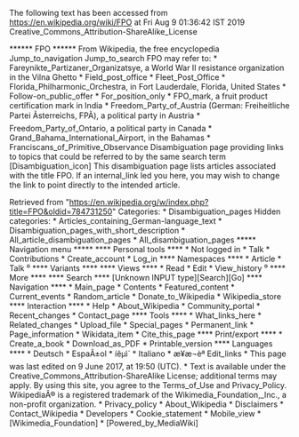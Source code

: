 The following text has been accessed from https://en.wikipedia.org/wiki/FPO at Fri Aug 9 01:36:42 IST 2019
Creative_Commons_Attribution-ShareAlike_License




















****** FPO ******
From Wikipedia, the free encyclopedia
Jump_to_navigation Jump_to_search
FPO may refer to:
    * Fareynikte_Partizaner_Organizatsye, a World War II resistance
      organization in the Vilna Ghetto
    * Field_post_office
    * Fleet_Post_Office
    * Florida_Philharmonic_Orchestra, in Fort Lauderdale, Florida, United
      States
    * Follow-on_public_offer
    * For_position_only
    * FPO_mark, a fruit product certification mark in India
    * Freedom_Party_of_Austria (German: Freiheitliche Partei Ãsterreichs,
      FPÃ), a political party in Austria
    * Freedom_Party_of_Ontario, a political party in Canada
    * Grand_Bahama_International_Airport, in the Bahamas
    * Franciscans_of_Primitive_Observance
                      Disambiguation page providing links to topics that could
                      be referred to by the same search term
[Disambiguation_icon] This disambiguation page lists articles associated with
                      the title FPO.
                      If an internal_link led you here, you may wish to change
                      the link to point directly to the intended article.

Retrieved from "https://en.wikipedia.org/w/index.php?title=FPO&oldid=784731250"
Categories:
    * Disambiguation_pages
Hidden categories:
    * Articles_containing_German-language_text
    * Disambiguation_pages_with_short_description
    * All_article_disambiguation_pages
    * All_disambiguation_pages
***** Navigation menu *****
**** Personal tools ****
    * Not logged in
    * Talk
    * Contributions
    * Create_account
    * Log_in
**** Namespaces ****
    * Article
    * Talk
⁰
**** Variants ****
**** Views ****
    * Read
    * Edit
    * View_history
⁰
**** More ****
**** Search ****
[Unknown INPUT type][Search][Go]
**** Navigation ****
    * Main_page
    * Contents
    * Featured_content
    * Current_events
    * Random_article
    * Donate_to_Wikipedia
    * Wikipedia_store
**** Interaction ****
    * Help
    * About_Wikipedia
    * Community_portal
    * Recent_changes
    * Contact_page
**** Tools ****
    * What_links_here
    * Related_changes
    * Upload_file
    * Special_pages
    * Permanent_link
    * Page_information
    * Wikidata_item
    * Cite_this_page
**** Print/export ****
    * Create_a_book
    * Download_as_PDF
    * Printable_version
**** Languages ****
    * Deutsch
    * EspaÃ±ol
    * íêµ­ì´
    * Italiano
    * æ¥æ¬èª
Edit_links
    * This page was last edited on 9 June 2017, at 19:50 (UTC).
    * Text is available under the Creative_Commons_Attribution-ShareAlike
      License; additional terms may apply. By using this site, you agree to the
      Terms_of_Use and Privacy_Policy. WikipediaÂ® is a registered trademark of
      the Wikimedia_Foundation,_Inc., a non-profit organization.
    * Privacy_policy
    * About_Wikipedia
    * Disclaimers
    * Contact_Wikipedia
    * Developers
    * Cookie_statement
    * Mobile_view
    * [Wikimedia_Foundation]
    * [Powered_by_MediaWiki]
